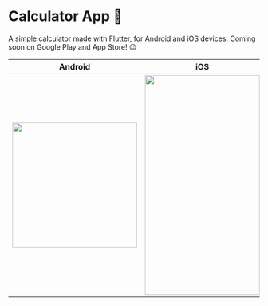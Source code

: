 # Calculator App 📱

A simple calculator made with Flutter, for Android and iOS devices.
Coming soon on Google Play and App Store! 😉

|Android|iOS|
|:-----:|:-:|
|<img src="https://user-images.githubusercontent.com/51084681/174497072-2fecde1c-60be-444f-afcc-ccb83097b7cb.gif" width="250" />|<img src="https://user-images.githubusercontent.com/51084681/174497145-823a080d-92d5-461a-a15e-70ec071eda19.gif" width="230" height="440" />|
